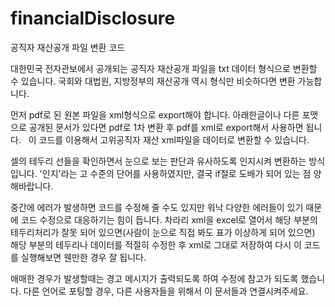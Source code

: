 # financialDisclosure
공직자 재산공개 파일 변환 코드

대한민국 전자관보에서 공개되는 공직자 재산공개 파일을 txt 데이터 형식으로 변환할 수 있습니다.
국회와 대법원, 지방정부의 재산공개 역시 형식만 비슷하다면 변환 가능합니다.

먼저 pdf로 된 원본 파일을 xml형식으로 export해야 합니다.
아래한글이나 다른 포맷으로 공개된 문서가 있다면 pdf로 1차 변환 후 pdf를 xml로 export해서 사용하면 됩니다.  
이 코드를 이용해서 고위공직자 재산 xml파일을 데이터로 변환할 수 있습니다.
 
셀의 테두리 선들을 확인하면서 눈으로 보는 판단과 유사하도록 인지시켜 변환하는 방식입니다.
'인지'라는 고 수준의 단어를 사용하였지만, 결국 if절로 도배가 되어 있는 점 양해바랍니다.

중간에 에러가 발생하면 코드를 수정해 줄 수도 있지만 워낙 다양한 에러들이 있기 때문에 코드 수정으로 대응하기는 힘이 듭니다.
차라리 xml을 excel로 열어서 해당 부분의 테두리처리가 잘못 되어 있으면(사람이 눈으로 직접 봐도 표가 이상하게 되어 있으면) 해당 부분의 테두리나 데이터를 적절히 수정한 후 xml로 그대로 저장하여 다시 이 코드를 실행해보면 웬만한 경우 잘 됩니다.

애매한 경우가 발생할때는 경고 메시지가 출력되도록 하여 수정에 참고가 되도록 했습니다.
다른 언어로 포팅할 경우, 다른 사용자들을 위해서 이 문서들과 연결시켜주세요.
